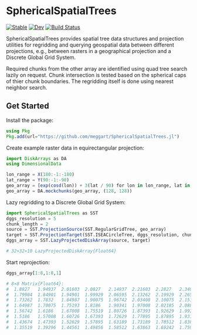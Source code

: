 # SphericalSpatialTrees

[![Stable](https://img.shields.io/badge/docs-stable-blue.svg)](https://meggart.github.io/SphericalSpatialTrees.jl/stable/)
[![Dev](https://img.shields.io/badge/docs-dev-blue.svg)](https://meggart.github.io/SphericalSpatialTrees.jl/dev/)
[![Build Status](https://github.com/meggart/SphericalSpatialTrees.jl/actions/workflows/CI.yml/badge.svg?branch=main)](https://github.com/meggart/SphericalSpatialTrees.jl/actions/workflows/CI.yml?query=branch%3Amain)

SphericalSpatialTrees provides spatial tree data structures and projection utilities for regridding and querying geospatial data between different projections, e.g., between rasters in a geographical projection and a Discrete Global Grid System.

Required chunks from the other array are identified using quad tree search lazily on request.
Chunk intersection is tested based on the spherical caps of thier chunk boundaries.
The regridding itself is done using nearest neighbor search. 

## Get Started

Install the package:

```julia
using Pkg
Pkg.add(url="https://github.com/meggart/SphericalSpatialTrees.jl")
```

Create example raster data in equirectangular projection:

```julia
import DiskArrays as DA
using DimensionalData

lon_range = X(180:-1:-180)
lat_range = Y(90:-1:-90)
geo_array = [exp(cosd(lon)) + 3(lat / 90) for lon in lon_range, lat in lat_range]
geo_array = DA.mockchunks(geo_array, (128, 128))
```

Lazy regridding to a Discrete Global Grid System:

```julia
import SphericalSpatialTrees as SST
dggs_resolution = 5
chunk_length = 2
source = SST.ProjectionSource(SST.RegularGridTree, geo_array)
target = SST.ProjectionTarget(SST.ISEACircleTree, dggs_resolution, chunk_length)
dggs_array = SST.LazyProjectedDiskArray(source, target)

# 32×32×10 LazyProjectedDiskArray{Float64}
```

Start reprojection:

```julia
dggs_array[1:8,1:8,1]

# 8×8 Matrix{Float64}:
#  1.8827   1.94937  2.01603  2.0827   2.14937  2.21603  2.2827   2.34937
#  1.79904  1.84901  1.94901  1.99929  2.06595  2.13262  2.19929  2.26595
#  1.73262  1.7832   1.84987  1.90075  1.96742  2.03408  2.10075  2.15193
#  1.64987  1.70075  1.75193  1.8186   1.90341  1.97008  2.02185  2.08852
#  1.56742  1.6186   1.67008  1.75519  1.80726  1.87393  1.92629  1.99296
#  1.5186   1.57008  1.60726  1.67393  1.72629  1.77895  1.87895  1.93189
#  1.43674  1.47393  1.52629  1.57895  1.63189  1.73189  1.78512  1.83863
#  1.35519  1.39296  1.44561  1.49856  1.58512  1.63863  1.69242  1.75909
```